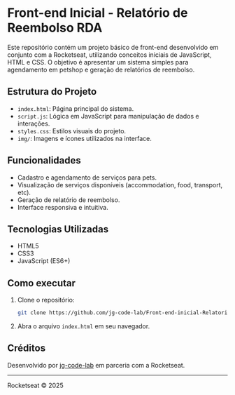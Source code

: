 # Front-end Inicial - Relatório de Reembolso RDA

Este repositório contém um projeto básico de front-end desenvolvido em conjunto com a Rocketseat, utilizando conceitos iniciais de JavaScript, HTML e CSS. O objetivo é apresentar um sistema simples para agendamento em petshop e geração de relatórios de reembolso.

## Estrutura do Projeto
- `index.html`: Página principal do sistema.
- `script.js`: Lógica em JavaScript para manipulação de dados e interações.
- `styles.css`: Estilos visuais do projeto.
- `img/`: Imagens e ícones utilizados na interface.

## Funcionalidades
- Cadastro e agendamento de serviços para pets.
- Visualização de serviços disponíveis (accommodation, food, transport, etc).
- Geração de relatório de reembolso.
- Interface responsiva e intuitiva.

## Tecnologias Utilizadas
- HTML5
- CSS3
- JavaScript (ES6+)

## Como executar
1. Clone o repositório:
   ```bash
   git clone https://github.com/jg-code-lab/Front-end-inicial-Relatorio-de-Reembolso_RDA.git
   ```
2. Abra o arquivo `index.html` em seu navegador.

## Créditos
Desenvolvido por [jg-code-lab](https://github.com/jg-code-lab) em parceria com a Rocketseat.

---
Rocketseat © 2025
